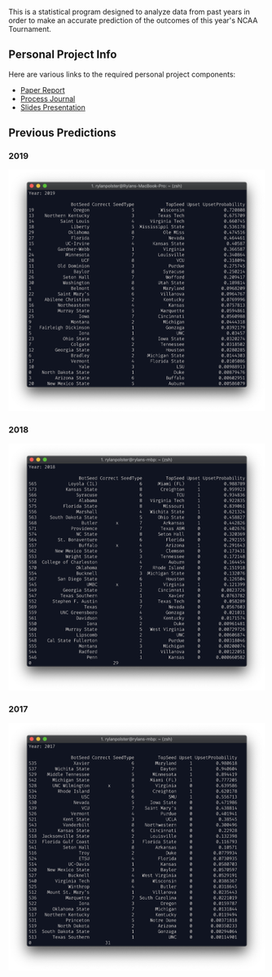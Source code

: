 This is a statistical program designed to analyze data from past years in order to make an accurate prediction of the outcomes of this year's NCAA Tournament.

## Personal Project Info
Here are various links to the required personal project components:
- [Paper Report](https://docs.google.com/document/d/1feI2-PqSzBnh--9rehwKhATbYZ7PvGixjELN5l5ViP4/edit?usp=sharing)
- [Process Journal](https://docs.google.com/spreadsheets/d/1h-WI65uvIrwYAikDNk_hxRZNj9OSuKISbF4w9WDqAVw/edit?usp=sharing)
- [Slides Presentation](https://docs.google.com/presentation/d/1Wo9BOBGZ8AGfyWeuJZULq0ZdpC0MLKLuW81KYCbmnw8/edit?usp=sharing)

## Previous Predictions

### 2019
![2019 Predictions](Images/2019-Predictions.png "Uploaded on 3/21/2019 at 11:51 AM")

### 2018
![2018 Predictions](Images/2018-Predictions.png "Uploaded on 3/6/2019")

### 2017
![2017 Predictions](Images/2017-Predictions.png "Uploaded on 3/6/2019")
